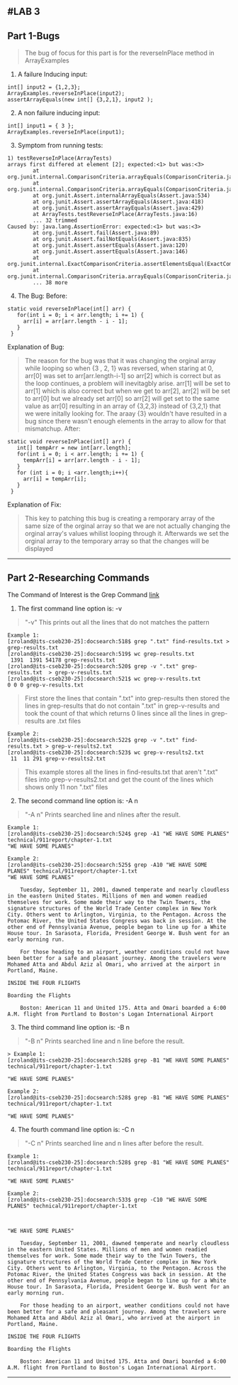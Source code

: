 #**LAB 3**
---
## **Part 1-Bugs**
> The bug of focus for this part is for the reverseInPlace method in ArrayExamples
1) A failure Inducing input:
```
int[] input2 = {1,2,3};
ArrayExamples.reverseInPlace(input2);
assertArrayEquals(new int[] {3,2,1}, input2 );

```
2) A non failure inducing input:
```
int[] input1 = { 3 };
ArrayExamples.reverseInPlace(input1);

```  
3) Symptom from running tests:
```
1) testReverseInPlace(ArrayTests)
arrays first differed at element [2]; expected:<1> but was:<3>
    	at org.junit.internal.ComparisonCriteria.arrayEquals(ComparisonCriteria.java:78)
    	at org.junit.internal.ComparisonCriteria.arrayEquals(ComparisonCriteria.java:28)
    	at org.junit.Assert.internalArrayEquals(Assert.java:534)
    	at org.junit.Assert.assertArrayEquals(Assert.java:418)
    	at org.junit.Assert.assertArrayEquals(Assert.java:429)
    	at ArrayTests.testReverseInPlace(ArrayTests.java:16)
    	... 32 trimmed
Caused by: java.lang.AssertionError: expected:<1> but was:<3>
    	at org.junit.Assert.fail(Assert.java:89)
    	at org.junit.Assert.failNotEquals(Assert.java:835)
    	at org.junit.Assert.assertEquals(Assert.java:120)
    	at org.junit.Assert.assertEquals(Assert.java:146)
    	at org.junit.internal.ExactComparisonCriteria.assertElementsEqual(ExactComparisonCriteria.java:8)
    	at org.junit.internal.ComparisonCriteria.arrayEquals(ComparisonCriteria.java:76)
    	... 38 more

```
4) The Bug:
Before:
```
static void reverseInPlace(int[] arr) {
   for(int i = 0; i < arr.length; i += 1) {
     arr[i] = arr[arr.length - i - 1];
   }
 }

```
Explanation of Bug:
> The reason for the bug was that it was changing the orginal array while looping so when
> {3 , 2, 1} was reversed, when staring at 0, arr[0] was set to arr[arr.length-i-1] so arr[2] which is correct
> but as the loop continues, a problem will inevitagbly arise. arr[1] will be set to arr[1] which is also correct
> but when we get to arr[2], arr[2] will be set to arr[0] but we already set arr[0] so arr[2] will get set to the same
> value as arr[0] resulting in an array of {3,2,3} instead of {3,2,1} that we were initally looking for. The araay {3}
> wouldn't have resulted in a bug since there wasn't enough elements in the array to allow for that mismatchup.
After:
```
static void reverseInPlace(int[] arr) {
   int[] tempArr = new int[arr.length];
   for(int i = 0; i < arr.length; i += 1) {
     tempArr[i] = arr[arr.length - i - 1];
   }
   for (int i = 0; i <arr.length;i++){
     arr[i] = tempArr[i];
   }
 }

```
Explanation of Fix:
> This key to patching this bug is creating a remporary array of the same size of the orginal array so that
> we are not actually changing the orginal array's values whilist looping through it. Afterwards we set the orginal array
> to the temporary array so that the changes will be displayed
> 
---
## **Part 2-Researching Commands**
The Command of Interest is the Grep Command
[link](https://www.geeksforgeeks.org/grep-command-in-unixlinux/)
1) The first command line option is: -v
> "-v" This prints out all the lines that do not matches the pattern
```
Example 1:
[zroland@its-cseb230-25]:docsearch:518$ grep ".txt" find-results.txt > grep-results.txt
[zroland@its-cseb230-25]:docsearch:519$ wc grep-results.txt 
 1391  1391 54178 grep-results.txt
[zroland@its-cseb230-25]:docsearch:520$ grep -v ".txt" grep-results.txt  > grep-v-results.txt
[zroland@its-cseb230-25]:docsearch:521$ wc grep-v-results.txt 
0 0 0 grep-v-results.txt
```
> First store the lines that contain ".txt" into grep-results then stored the lines in grep-results 
> that do not contain ".txt" in grep-v-results and took the count of that which returns 0 lines since
> all the lines in grep-results are .txt files
```
Example 2:
[zroland@its-cseb230-25]:docsearch:522$ grep -v ".txt" find-results.txt > grep-v-results2.txt
[zroland@its-cseb230-25]:docsearch:523$ wc grep-v-results2.txt 
 11  11 291 grep-v-results2.txt
```
> This example stores all the lines in find-results.txt that aren't ".txt" files into grep-v-results2.txt
> and get the count of the lines which shows only 11 non ".txt" files

2) The second command line option is: -A n
> "-A n" Prints searched line and nlines after the result.
```
Example 1:
[zroland@its-cseb230-25]:docsearch:524$ grep -A1 "WE HAVE SOME PLANES" technical/911report/chapter-1.txt
"WE HAVE SOME PLANES"

```
>
```
Example 2:
[zroland@its-cseb230-25]:docsearch:525$ grep -A10 "WE HAVE SOME PLANES" technical/911report/chapter-1.txt
"WE HAVE SOME PLANES"

    Tuesday, September 11, 2001, dawned temperate and nearly cloudless in the eastern United States. Millions of men and women readied themselves for work. Some made their way to the Twin Towers, the signature structures of the World Trade Center complex in New York City. Others went to Arlington, Virginia, to the Pentagon. Across the Potomac River, the United States Congress was back in session. At the other end of Pennsylvania Avenue, people began to line up for a White House tour. In Sarasota, Florida, President George W. Bush went for an early morning run.

    For those heading to an airport, weather conditions could not have been better for a safe and pleasant journey. Among the travelers were Mohamed Atta and Abdul Aziz al Omari, who arrived at the airport in Portland, Maine.

INSIDE THE FOUR FLIGHTS

Boarding the Flights

    Boston: American 11 and United 175. Atta and Omari boarded a 6:00 A.M. flight from Portland to Boston's Logan International Airport
```
>
3) The third command line option is: -B n
> "-B n" Prints searched line and n line before the result.
```
> Example 1:
[zroland@its-cseb230-25]:docsearch:528$ grep -B1 "WE HAVE SOME PLANES" technical/911report/chapter-1.txt

"WE HAVE SOME PLANES"
```
>
```
Example 2:
[zroland@its-cseb230-25]:docsearch:528$ grep -B1 "WE HAVE SOME PLANES" technical/911report/chapter-1.txt

"WE HAVE SOME PLANES"
```
4) The fourth command line option is: -C n
> "-C n" Prints searched line and n lines after before the result.
```
Example 1:
[zroland@its-cseb230-25]:docsearch:528$ grep -B1 "WE HAVE SOME PLANES" technical/911report/chapter-1.txt

"WE HAVE SOME PLANES"

```
>
```
Example 2:
[zroland@its-cseb230-25]:docsearch:533$ grep -C10 "WE HAVE SOME PLANES" technical/911report/chapter-1.txt



"WE HAVE SOME PLANES"

    Tuesday, September 11, 2001, dawned temperate and nearly cloudless in the eastern United States. Millions of men and women readied themselves for work. Some made their way to the Twin Towers, the signature structures of the World Trade Center complex in New York City. Others went to Arlington, Virginia, to the Pentagon. Across the Potomac River, the United States Congress was back in session. At the other end of Pennsylvania Avenue, people began to line up for a White House tour. In Sarasota, Florida, President George W. Bush went for an early morning run.

    For those heading to an airport, weather conditions could not have been better for a safe and pleasant journey. Among the travelers were Mohamed Atta and Abdul Aziz al Omari, who arrived at the airport in Portland, Maine.

INSIDE THE FOUR FLIGHTS

Boarding the Flights

    Boston: American 11 and United 175. Atta and Omari boarded a 6:00 A.M. flight from Portland to Boston's Logan International Airport.
```
> 
---


